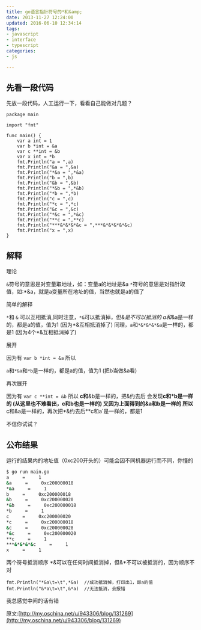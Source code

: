 ```yaml
---
title: go语言指针符号的*和&amp;
date: 2013-11-27 12:24:00
updated: 2016-06-10 12:34:14
tags: 
- javascript
- interface
- typescript
categories: 
- js

---
```

## 先看一段代码
先放一段代码，人工运行一下，看看自己能做对几题？


<!--more-->


```golang
package main

import "fmt"

func main() {
    var a int = 1 
    var b *int = &a
    var c **int = &b
    var x int = *b
    fmt.Println("a = ",a)
    fmt.Println("&a = ",&a)
    fmt.Println("*&a = ",*&a)
    fmt.Println("b = ",b)
    fmt.Println("&b = ",&b)
    fmt.Println("*&b = ",*&b)
    fmt.Println("*b = ",*b)
    fmt.Println("c = ",c)
    fmt.Println("*c = ",*c)
    fmt.Println("&c = ",&c)
    fmt.Println("*&c = ",*&c)
    fmt.Println("**c = ",**c)
    fmt.Println("***&*&*&*&c = ",***&*&*&*&*&c)
    fmt.Println("x = ",x)
}
```
## 解释

理论

`&`符号的意思是对变量取地址，如：变量a的地址是&a
`*`符号的意思是对指针取值，如:*&a，就是a变量所在地址的值，当然也就是a的值了

简单的解释

`*`和 `&` 可以互相抵消,同时注意，`*&`可以抵消掉，但&*是不可以抵消的
a和*&a是一样的，都是a的值，值为1 (因为*&互相抵消掉了)
同理，`a`和`*&*&*&*&a`是一样的，都是1 (因为4个*&互相抵消掉了)

展开

因为有
`var b *int = &a`
所以

`a`和`*&a`和`*b`是一样的，都是a的值，值为1 (把b当做&a看)

再次展开

因为有
`var c **int = &b`
所以
**c和**&b是一样的，把&约去后
会发现**c和*b是一样的 (从这里也不难看出，c和b也是一样的) 又因为上面得到的&a和b是一样的 所以**c和&a是一样的，再次把*&约去后**c和a`是一样的，都是1

不信你试试？

## 公布结果
运行的结果内的地址值（0xc200开头的）可能会因不同机器运行而不同，你懂的
```bash
$ go run main.go 
a     =     1
&a     =     0xc200000018
*&a     =     1
b     =     0xc200000018
&b     =     0xc200000020
*&b     =     0xc200000018
*b     =     1
c     =     0xc200000020
*c     =     0xc200000018
&c     =     0xc200000028
*&c     =     0xc200000020
**c     =     1
***&*&*&*&c     =     1
x     =     1
```
两个符号抵消顺序
*&可以在任何时间抵消掉，但&*不可以被抵消的，因为顺序不对
```golang
fmt.Println("*&a\t=\t",*&a)  //成功抵消掉，打印出1，即a的值
fmt.Println("&*a\t=\t",&*a)  //无法抵消，会报错
```
我总感觉中间的话有错

原文:[http://my.oschina.net/u/943306/blog/131269](http://my.oschina.net/u/943306/blog/131269)
